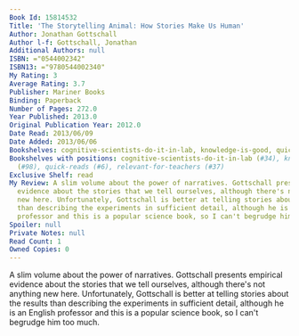 ```yaml
---
Book Id: 15814532
Title: 'The Storytelling Animal: How Stories Make Us Human'
Author: Jonathan Gottschall
Author l-f: Gottschall, Jonathan
Additional Authors: null
ISBN: ="0544002342"
ISBN13: ="9780544002340"
My Rating: 3
Average Rating: 3.7
Publisher: Mariner Books
Binding: Paperback
Number of Pages: 272.0
Year Published: 2013.0
Original Publication Year: 2012.0
Date Read: 2013/06/09
Date Added: 2013/06/06
Bookshelves: cognitive-scientists-do-it-in-lab, knowledge-is-good, quick-reads, relevant-for-teachers
Bookshelves with positions: cognitive-scientists-do-it-in-lab (#34), knowledge-is-good
  (#98), quick-reads (#6), relevant-for-teachers (#37)
Exclusive Shelf: read
My Review: A slim volume about the power of narratives. Gottschall presents empirical
  evidence about the stories that we tell ourselves, although there's not anything
  new here. Unfortunately, Gottschall is better at telling stories about the results
  than describing the experiments in sufficient detail, although he is an English
  professor and this is a popular science book, so I can't begrudge him too much.
Spoiler: null
Private Notes: null
Read Count: 1
Owned Copies: 0
---
```


A slim volume about the power of narratives. Gottschall presents empirical evidence about the stories that we tell ourselves, although there's not anything new here. Unfortunately, Gottschall is better at telling stories about the results than describing the experiments in sufficient detail, although he is an English professor and this is a popular science book, so I can't begrudge him too much.
